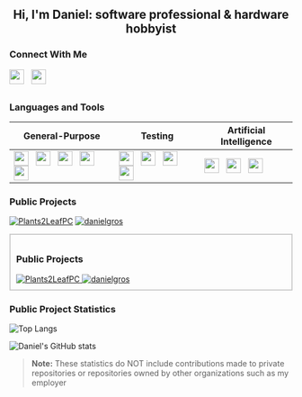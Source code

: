 <h2 align="center">Hi, I'm Daniel: software professional & hardware hobbyist</h1>

### Connect With Me
<a href="https://www.linkedin.com/in/danielmgros"> <img align="left" width="26px" src="https://cdn.simpleicons.org/linkedin" style="padding-right:10px;" /> </a>
<a href="https://stackoverflow.com/users/9965315"> <img align="left" width="26px" src="https://cdn.simpleicons.org/stackoverflow" style="padding-right:10px;" /> </a>
<br />
<br />


### Languages and Tools

| **General-Purpose**                                                                                                                                                                                                                                                                                                                                                                                                                                                                                                                                                                                                                                                                                                                         | **Testing**                                                                                                                                                                                                                                                                                                                                                                                                                                                                                                                                                             | **Artificial Intelligence**                                                                                                                                                                                                                                                                                                                                                                                                            |
| ------------------------------------------------------------------------------------------------------------------------------------------------------------------------------------------------------------------------------------------------------------------------------------------------------------------------------------------------------------------------------------------------------------------------------------------------------------------------------------------------------------------------------------------------------------------------------------------------------------------------------------------------------------------------------------------------------------------------------------------- | ----------------------------------------------------------------------------------------------------------------------------------------------------------------------------------------------------------------------------------------------------------------------------------------------------------------------------------------------------------------------------------------------------------------------------------------------------------------------------------------------------------------------------------------------------------------------- | -------------------------------------------------------------------------------------------------------------------------------------------------------------------------------------------------------------------------------------------------------------------------------------------------------------------------------------------------------------------------------------------------------------------------------------- |
| <a href="https://google.com/search?q=javascript"> <img align="left" width="26px" src="https://cdn.simpleicons.org/javascript" style="padding-right:10px;" /> </a> <a href="https://google.com"> <img align="left" width="26px" src="https://cdn.simpleicons.org/typescript" style="padding-right:10px;" /> </a> <a href="https://google.com"> <img align="left" width="26px" src="https://cdn.simpleicons.org/python" style="padding-right:10px;" /> </a> <a href="https://google.com"> <img align="left" width="26px" src="https://cdn.simpleicons.org/c" style="padding-right:10px;" /> </a> <a href="https://google.com"> <img align="left" width="26px" src="https://cdn.simpleicons.org/cplusplus" style="padding-right:10px;" /> </a> | <a href="https://google.com"> <img align="left" width="26px" src="https://cdn.simpleicons.org/cypress" style="padding-right:10px;" /> </a> <a href="https://google.com"> <img align="left" width="26px" src="https://cdn.simpleicons.org/jest" style="padding-right:10px;" /> </a> <a href="https://google.com"> <img align="left" width="26px" src="https://cdn.simpleicons.org/mocha" style="padding-right:10px;" /> </a> <a href="https://google.com"> <img align="left" width="26px" src="https://cdn.simpleicons.org/selenium" style="padding-right:10px;" /> </a> | <a href="https://google.com"> <img align="left" width="26px" src="https://cdn.simpleicons.org/tensorflow" style="padding-right:10px;" /> </a> <a href="https://google.com"> <img align="left" width="26px" src="https://cdn.simpleicons.org/apachespark" style="padding-right:10px;" /> </a> <a href="https://google.com"> <img align="left" width="26px" src="https://cdn.simpleicons.org/opencv" style="padding-right:10px;" /> </a> |





### Public Projects
[![Plants2LeafPC](https://github-readme-stats-daniel-gros-projects.vercel.app/api/pin/?username=danielgros&repo=Plants2LeafPC&description_lines_count=5)](https://github.com/danielgros/Plants2LeafPC)
[![danielgros](https://github-readme-stats-daniel-gros-projects.vercel.app/api/pin/?username=danielgros&repo=danielgros&description_lines_count=5)](https://github.com/danielgros/danielgros)

<div style="border: 2px solid #ccc; padding: 10px;">
  <h3>Public Projects</h3>
  <a href="https://github.com/danielgros/Plants2LeafPC">
    <img src="https://github-readme-stats-daniel-gros-projects.vercel.app/api/pin/?username=danielgros&repo=Plants2LeafPC&description_lines_count=5" alt="Plants2LeafPC" />
  </a>
  <a href="https://github.com/danielgros/danielgros">
    <img src="https://github-readme-stats-daniel-gros-projects.vercel.app/api/pin/?username=danielgros&repo=danielgros&description_lines_count=5" alt="danielgros" />
  </a>
</div>



### Public Project Statistics
![Top Langs](https://github-readme-stats-daniel-gros-projects.vercel.app/api/top-langs/?username=danielgros&langs_count=20&layout=compact&size_weight=0&count_weight=1)

![Daniel's GitHub stats](https://github-readme-stats-daniel-gros-projects.vercel.app/api?username=danielgros&show=reviews,prs_merged&show_icons=true&rank_icon=github&include_all_commits=true&disable_animations=true)

> **Note:**
> These statistics do NOT include contributions made to private repositories or repositories owned by other organizations such as my employer


<!-- more stats
![](https://github-profile-trophy.vercel.app/?username=danielgros)
![](https://github-readme-streak-stats.herokuapp.com/?user=danielgros)
-->

<!--START_SECTION:activity-->

<!--
**danielgros/danielgros** is a ✨ _special_ ✨ repository because its `README.md` (this file) appears on your GitHub profile.

Here are some ideas to get you started:

- 🔭 I’m currently working on ...
- 🌱 I’m currently learning ...
- 👯 I’m looking to collaborate on ...
- 🤔 I’m looking for help with ...
- 💬 Ask me about ...
- 📫 How to reach me: ...
- 😄 Pronouns: ...
- ⚡ Fun fact: ...
-->
